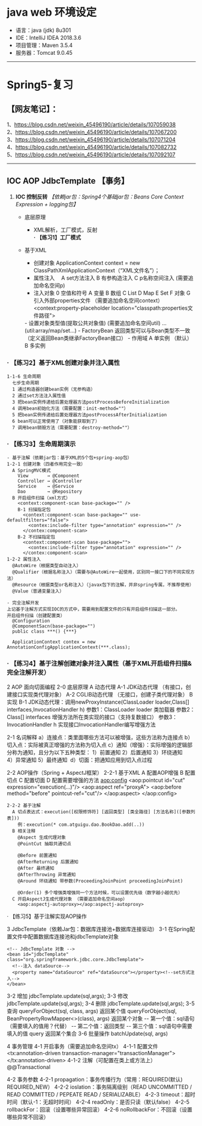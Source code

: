 # java web 环境设定
- 语言：java (jdk) 8u301  
- IDE：IntelliJ IDEA 2018.3.6  
- 项目管理：Maven 3.5.4  
- 服务器：Tomcat 9.0.45  
***
# Spring5-复习
## 【网友笔记】：
1、https://blog.csdn.net/weixin_45496190/article/details/107059038  
2、https://blog.csdn.net/weixin_45496190/article/details/107067200  
3、https://blog.csdn.net/weixin_45496190/article/details/107071204  
4、https://blog.csdn.net/weixin_45496190/article/details/107082732  
5、https://blog.csdn.net/weixin_45496190/article/details/107092107  
***
## IOC AOP JdbcTemplate 【事务】
1. **IOC 控制反转** *【依赖jar包：Spring4个基础jar包：Beans Core Context Expression + logging包】* 
    - 底层原理  
        - XML解析，工厂模式，反射  
**· 【练习1】工厂模式**

    - 基于XML  
        - 创建对象 <bean id="" class="类全路径" /> ApplicationContext context = new ClassPathXmlApplicationContext（“XML文件名”）；
        - 属性注入
	　A set方法注入 <property name="变量名" value="值" />
	  B 有参构造注入 <constructor-arg name="变量名" value="值" />
	  C p名称空间注入 <bean id="" class="" p:bname="" bauthor="" /> (需要追加命名空间p)
        - 注入对象
	  0 空值和符号 <null> <![CDATA[内容]]>
	  A 变量 <property name="" value="" />
	  B 数组 <array><value></value></array>
	  C List <list><value></value></list>
	  D Map <map><entry key="" value=""></entry></map>
	  E Set <set><value></value></set>
	  F 对象 <property name="" ref="" />
	  G 引入外部properties文件 （需要追加命名空间context）
	    <context:property-placeholder location="classpath:properties文件路径">
		<property name="" value="${key}">
        - 设置对象类型值(提取公共对象值) (需要追加命名空间util)
	  <util:list id="utilList"><value>...</value><util:list> (util:array/map/set...)
	  <property name="" ref="utilList">
        - FactoryBean
	  返回类型可以与Bean类型不一致 （定义返回Bean类继承FactoryBean<T>接口）
        - 作用域
	  A 单实例 <bean id="" class="" scope="singleton">（默认）
	  B 多实例 <bean id="" class="" scope="prototype">
### · 【练习2】基于XML创建对象并注入属性
	1-1-6 生命周期
	  七步生命周期
	  1 通过构造器创建bean实例（无参构造）
	  2 通过set方法注入属性值
	  3 把bean实例传递给后置处理器方法postProcessBeforeInitialization
	  4 调用bean初始化方法（需要配置：init-method=""）
	  5 把bean实例传递给后置处理器方法postProcessAfterInitialization
      6 bean可以正常使用了（对象能获取到了）
      7	调用bean销毁方法（需要配置：destroy-method=""）
### · 【练习3】生命周期演示

  
    - 基于注解（依赖jar包：基于XML的5个包+spring-aop包）
    1-2-1 创建对象（四者作用完全一致）
      A SpringMVC模式
	    View       → @Component
	    Controller → @Controller
	    Service    → @Service
	    Dao        → @Repository
	  B 开启组件扫描（xml方式）
	    <context:component-scan base-package="" />
	    B-1 扫描指定包
	      <context:component-scan base-package="" use-defaultfilters="false">
		    <contex:include-filter type="annotation" expression="" />
		  </contex:component-scan>
	    B-2 不扫描指定包
	      <context:component-scan base-package="">
		    <contex:include-filter type="annotation" expression="" />
		  </contex:component-scan>   
    1-2-2 属性注入
      @AutoWire（根据类型自动注入）
	  @Qualifier（根据名称注入）（需要与@AutoWire一起使用，区别同一接口下的不同实现方法）
	  @Resource（根据类型or名称注入）（javax包下的注解，并非spring专属，不推荐使用）
	  @Value（普通变量注入）
  
    - 完全注解开发
    上记基于注解方式实现IOC的方式中，需要用到配置文件的只有开启组件扫描这一部分。
	开启组件扫描（创建配置类）
	  @Configuration
	  @ComponentSacn(base-package="")
	  public class ***() {***}
	  
	  ApplicationContext contex = new AnnotationConfigApplicationContext(***.class);
### · 【练习4】基于注解创建对象并注入属性（基于XML开启组件扫描&完全注解开发）
  
2 AOP 面向切面编程
  2-0 底层原理
    A 动态代理
	  A-1 JDK动态代理   （有接口，创建接口实现类代理对象）
	  A-2 CGLIB动态代理 （无接口，创建子类代理对象）
	B 实现
      B-1 JDK动态代理：调用newProxyInstance(ClassLoader loader,Class<?>[] interfaces,InvocationHandler h)
	    参数1：ClassLoader loader 类加载器
		参数2：Class<?>[] interfaces 增强方法所在类实现的接口（支持复数接口）
		参数3：InvocationHandler h 实现接口InvocationHandler编写增强方法
		
  2-1 名词解释
     a）连接点：类里面哪些方法可以被增强，这些方法称为连接点
​     b）切入点：实际被真正增强的方法称为切入点
​     c）通知（增强）：实际增强的逻辑部分称为通知，且分为以下五种类型：
​       1）前置通知 
       2）后置通知 
	   3）环绕通知  
	   4）异常通知 
	   5）最终通知
​     d）切面：把通知应用到切入点过程
  
  2-2 AOP操作（Spring + AspectJ框架）
    2-2-1 基于XML
      A 配置AOP增强
	  B 配置切点
	  C 配置切面
	  D 配置需要增强的方法
	  <aop:config>
	    <aop:pointcut id="cut" expression="execution(...)"/>
		<aop:aspect ref="proxyA">
		  <aop:before method="before" pointcut-ref="cut"/>
		</aop:aspect>
	  </aop:config>
	  
	2-2-2 基于注解
	  A 切点表达式：execution([权限修饰符] [返回类型] [类全路径] [方法名称]([参数列表]))
	    例：execution(* com.atguigu.dao.BookDao.add(..))
	  B 相关注释
	    @Aspect 生成代理对象
		@PointCut 抽取共通切点
		
		@Before 前置通知
		@AfterReturning 后置通知
		@After 最终通知
		@AfterThrowing 异常通知
		@Around 环绕通知 带参数(ProceedingJoinPoint proceedingJoinPoint)
		
		@Order(1) 多个增强类增强同一个方法时候，可以设置优先级（数字越小越优先）
	  C 开启AspectJ生成代理对象 （需要追加命名空间aop）
	    <aop:aspectj-autoproxy></aop:aspectj-autoproxy>
· 【练习5】基于注解实现AOP操作

3 JdbcTemplate（依赖Jar包：数据库连接池+数据库连接驱动）
  3-1 在Spring配置文件中配置数据库连接池和jdbcTemplate对象
    <bean id="dataSource" class="com.alibaba.druid.pool.DruidDataSource" destroy-method="close">
      <property name="url" value="jdbc:mysql:///test" />
      <property name="username" value="root" />
      <property name="password" value="root" />
      <property name="driverClassName" value="com.mysql.jdbc.Driver" />
    </bean>
	
	<!-- JdbcTemplate 对象 -->
    <bean id="jdbcTemplate" class="org.springframework.jdbc.core.JdbcTemplate">
      <!--注入 dataSource-->
      <property name="dataSource" ref="dataSource"></property><!--set方式注入-->
    </bean>
  3-2 增加
    jdbcTemplate.update(sql,args);
  3-3 修改
    jdbcTemplate.update(sql,args);
  3-4 删除
    jdbcTemplate.update(sql,args);
  3-5 查询
    queryForObject(sql, class, args) 返回某个值
	queryForObject(sql, BeanPropertyRowMapper<>(class), args) 返回某个对象
	 -- 第一个值：sql语句（需要填入的值用？代替）
	 -- 第二个值：返回类型
	 -- 第三个值：sql语句中需要填入的值
	query 返回某个集合
  3-6 批量操作
    batchUpdate(sql, args)

4 事务管理
  4-1 开启事务（需要追加命名空间tx）
    4-1-1 配置文件
	  <!--开启事务注解-->
        <tx:annotation-driven transaction-manager="transactionManager"></tx:annotation-driven>
    4-1-2 注解（可配置在类上或方法上）
	  @@Transactional

  4-2 事务参数
    4-2-1 propagation：事务传播行为（常用：REQUIRED(默认) REQUIRED_NEW）
	4-2-2 ioslation：事务隔离级别（READ UNCOMMITTED / READ COMMITTED / PEPEATE READ / SERIALIZABLE）
	4-2-3 timeout：超时时间（默认-1：无超时时间）
	4-2-4 readOnly：是否只读（默认false）
	4-2-5 rollbackFor：回滚（设置哪些异常回滚）
	4-2-6 noRollbackFor：不回滚（设置哪些异常不回滚）
